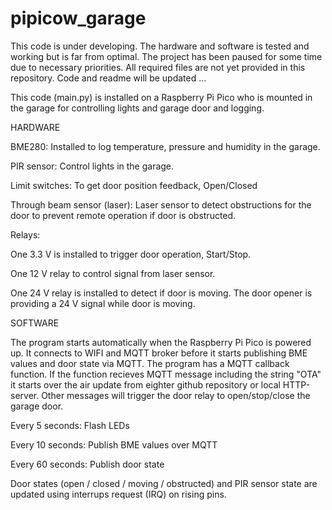 # pipicow_garage

This code is under developing.
The hardware and software is tested and working but is far from optimal.
The project has been paused for some time due to necessary priorities.
All required files are not yet provided in this repository.
Code and readme will be updated ...


This code (main.py) is installed on a Raspberry Pi Pico who is mounted in the garage
for controlling lights and garage door and logging.

HARDWARE

BME280:
Installed to log temperature, pressure and humidity in the garage.


PIR sensor:
Control lights in the garage.


Limit switches:
To get door position feedback,  Open/Closed


Through beam sensor (laser):
Laser sensor to detect obstructions for the door to prevent remote operation if door is obstructed.


Relays:

One 3.3 V is installed to trigger door operation, Start/Stop.

One 12 V relay to control signal from laser sensor.

One 24 V relay is installed to detect if door is moving. The door opener is providing a 24 V signal while door is moving.


SOFTWARE

The program starts automatically when the Raspberry Pi Pico is powered up.
It connects to WIFI and MQTT broker before it starts publishing BME values and door state via MQTT.
The program has a MQTT callback function. If the function recieves MQTT message including the string "OTA" it starts over the air update
from eighter github repository or local HTTP-server. Other messages will trigger the door relay to open/stop/close the garage door.

Every 5 seconds:   Flash LEDs

Every 10 seconds:  Publish BME values over MQTT

Every 60 seconds:  Publish door state

Door states (open / closed / moving / obstructed) and PIR sensor state
are updated using interrups request (IRQ) on rising pins.
